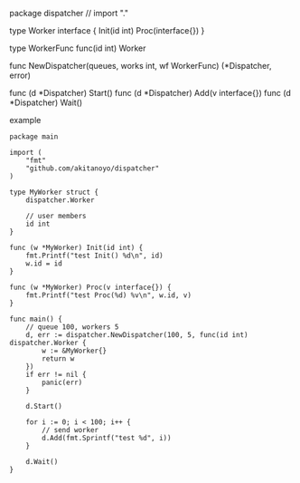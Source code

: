 package dispatcher // import "."

type Worker interface {
	Init(id int)
	Proc(interface{})
}

type WorkerFunc func(id int) Worker

func NewDispatcher(queues, works int, wf WorkerFunc) (*Dispatcher, error)

func (d *Dispatcher) Start()
func (d *Dispatcher) Add(v interface{})
func (d *Dispatcher) Wait()


example
```
package main

import (
    "fmt"
	"github.com/akitanoyo/dispatcher"
)

type MyWorker struct {
    dispatcher.Worker

    // user members
    id int
}

func (w *MyWorker) Init(id int) {
    fmt.Printf("test Init() %d\n", id)
    w.id = id
}

func (w *MyWorker) Proc(v interface{}) {
    fmt.Printf("test Proc(%d) %v\n", w.id, v)
}

func main() {
    // queue 100, workers 5
    d, err := dispatcher.NewDispatcher(100, 5, func(id int) dispatcher.Worker {
        w := &MyWorker{}
        return w
    })
    if err != nil {
        panic(err)
    }

    d.Start()

    for i := 0; i < 100; i++ {
        // send worker
        d.Add(fmt.Sprintf("test %d", i))
    }

    d.Wait()
}
```

